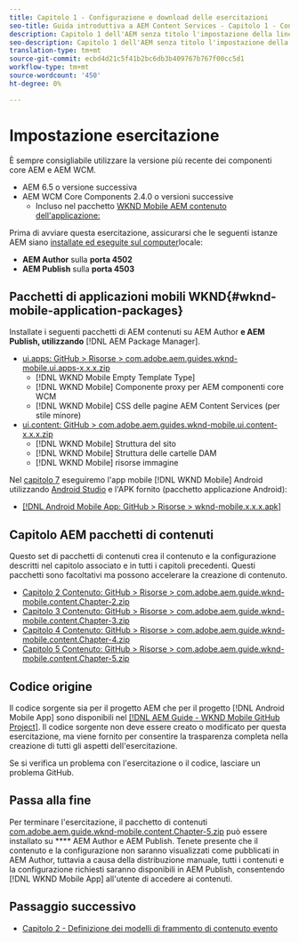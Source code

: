 ```yaml
---
title: Capitolo 1 - Configurazione e download delle esercitazioni
seo-title: Guida introduttiva a AEM Content Services - Capitolo 1 - Configurazione delle esercitazioni
description: Capitolo 1 dell'AEM senza titolo l'impostazione della linea di base per l'istanza AEM per l'esercitazione.
seo-description: Capitolo 1 dell'AEM senza titolo l'impostazione della linea di base per l'istanza AEM per l'esercitazione.
translation-type: tm+mt
source-git-commit: ecbd4d21c5f41b2bc6db3b409767b767f00cc5d1
workflow-type: tm+mt
source-wordcount: '450'
ht-degree: 0%

---
```



# Impostazione esercitazione

È sempre consigliabile utilizzare la versione più recente dei componenti core AEM e AEM WCM.

* AEM 6.5 o versione successiva
* AEM WCM Core Components 2.4.0 o versioni successive
   * Incluso nel pacchetto [WKND Mobile AEM contenuto dell&#39;applicazione:](#wknd-mobile-application-packages)

Prima di avviare questa esercitazione, assicurarsi che le seguenti istanze AEM siano [installate ed eseguite sul computer](https://helpx.adobe.com/experience-manager/6-5/sites/deploying/using/deploy.html#Default%20Local%20Install)locale:

* **AEM Author** sulla **porta 4502**
* **AEM Publish** sulla **porta 4503**

## Pacchetti di applicazioni mobili WKND{#wknd-mobile-application-packages}

Installate i seguenti pacchetti di AEM contenuti su AEM Author **e AEM Publish, utilizzando** [!DNL AEM Package Manager].

* [ui.apps: GitHub > Risorse > com.adobe.aem.guides.wknd-mobile.ui.apps-x.x.x.zip](https://github.com/adobe/aem-guides-wknd-mobile/releases/latest)
   * [!DNL WKND Mobile Empty Template Type]
   * [!DNL WKND Mobile] Componente proxy per AEM componenti core WCM
   * [!DNL WKND Mobile] CSS delle pagine AEM Content Services (per stile minore)
* [ui.content: GitHub > com.adobe.aem.guides.wknd-mobile.ui.content-x.x.x.zip](https://github.com/adobe/aem-guides-wknd-mobile/releases/latest)
   * [!DNL WKND Mobile] Struttura del sito
   * [!DNL WKND Mobile] Struttura delle cartelle DAM
   * [!DNL WKND Mobile] risorse immagine

Nel [capitolo 7](./chapter-7.md) eseguiremo l&#39;app mobile [!DNL WKND Mobile] Android utilizzando [Android Studio](https://developer.android.com/studio) e l&#39;APK fornito (pacchetto applicazione Android):

* [[!DNL Android Mobile App: GitHub > Risorse > wknd-mobile.x.x.x.apk]](https://github.com/adobe/aem-guides-wknd-mobile/releases/latest)

## Capitolo AEM pacchetti di contenuti

Questo set di pacchetti di contenuti crea il contenuto e la configurazione descritti nel capitolo associato e in tutti i capitoli precedenti. Questi pacchetti sono facoltativi ma possono accelerare la creazione di contenuto.

* [Capitolo 2 Contenuto: GitHub > Risorse > com.adobe.aem.guide.wknd-mobile.content.Chapter-2.zip](https://github.com/adobe/aem-guides-wknd-mobile/releases/latest)
* [Capitolo 3 Contenuto: GitHub > Risorse > com.adobe.aem.guide.wknd-mobile.content.Chapter-3.zip](https://github.com/adobe/aem-guides-wknd-mobile/releases/latest)
* [Capitolo 4 Contenuto: GitHub > Risorse > com.adobe.aem.guide.wknd-mobile.content.Chapter-4.zip](https://github.com/adobe/aem-guides-wknd-mobile/releases/latest)
* [Capitolo 5 Contenuto: GitHub > Risorse > com.adobe.aem.guide.wknd-mobile.content.Chapter-5.zip](https://github.com/adobe/aem-guides-wknd-mobile/releases/latest)

## Codice origine

Il codice sorgente sia per il progetto AEM che per il progetto [!DNL Android Mobile App] sono disponibili nel [[!DNL AEM Guide - WKND Mobile GitHub Project]](https://github.com/adobe/aem-guides-wknd-mobile). Il codice sorgente non deve essere creato o modificato per questa esercitazione, ma viene fornito per consentire la trasparenza completa nella creazione di tutti gli aspetti dell&#39;esercitazione.

Se si verifica un problema con l&#39;esercitazione o il codice, lasciare un problema [](https://github.com/adobe/aem-guides-wknd-mobile/issues)GitHub.

## Passa alla fine

Per terminare l&#39;esercitazione, il pacchetto di contenuti [com.adobe.aem.guide.wknd-mobile.content.Chapter-5.zip](https://github.com/adobe/aem-guides-wknd-mobile/releases/latest) può essere installato su **** AEM Author e AEM Publish. Tenete presente che il contenuto e la configurazione non saranno visualizzati come pubblicati in AEM Author, tuttavia a causa della distribuzione manuale, tutti i contenuti e la configurazione richiesti saranno disponibili in AEM Publish, consentendo [!DNL WKND Mobile App] all&#39;utente di accedere ai contenuti.


## Passaggio successivo

* [Capitolo 2 - Definizione dei modelli di frammento di contenuto evento](./chapter-2.md)
